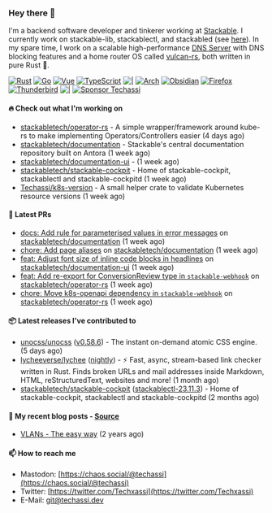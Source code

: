 ### Hey there 👋

I'm a backend software developer and tinkerer working at [Stackable][stackable]. I currently work on
stackable-lib, stackablectl, and stackabled (see [here][stackable-work]). In my spare time, I work on
a scalable high-performance [DNS Server][portal] with DNS blocking features and a home router OS
called [vulcan-rs][vulcan], both written in pure Rust 🦀.

[stackable-work]: https://github.com/stackabletech/stackable
[stackable]: https://github.com/stackabletech
[portal]: https://github.com/portal-rs/portal
[vulcan]: https://github.com/vulcan-rs

[![Rust](https://img.shields.io/badge/-Rust-141414?style=flat&logo=rust&logoColor=%23f97f39)](https://www.rust-lang.org/)
[![Go](https://img.shields.io/badge/-Go-141414?style=flat&logo=go&logoColor=%23f97f39)](https://go.dev/)
[![Vue](https://img.shields.io/badge/-Vue-141414?style=flat&logo=vuedotjs&logoColor=%23f97f39)](https://vuejs.org/)
[![TypeScript](https://img.shields.io/badge/-TypeScript-141414?style=flat&logo=typescript&logoColor=%23f97f39)](https://www.typescriptlang.org/)
![|](https://img.shields.io/badge/-%7C-141414?style=flat&logoColor=%23f97f39)
[![Arch](https://img.shields.io/badge/-Arch-141414?style=flat&logo=archlinux&logoColor=%23f97f39)](https://archlinux.org/)
[![Obsidian](https://img.shields.io/badge/-Obsidian-141414?style=flat&logo=obsidian&logoColor=%23f97f39)](https://obsidian.md/)
[![Firefox](https://img.shields.io/badge/-Firefox-141414?style=flat&logo=firefox&logoColor=%23f97f39)](https://www.mozilla.org/en-US/firefox/new/)
[![Thunderbird](https://img.shields.io/badge/-Thunderbird-141414?style=flat&logo=thunderbird&logoColor=%23f97f39)](https://www.thunderbird.net/en-US/)
![|](https://img.shields.io/badge/-%7C-141414?style=flat&logoColor=%23f97f39)
[![Sponsor Techassi](https://img.shields.io/badge/-Sponsor-141414?style=flat&logo=github&logoColor=%23f97f39)](https://github.com/sponsors/Techassi)

#### 🔥 Check out what I'm working on


- [stackabletech/operator-rs](https://github.com/stackabletech/operator-rs) - A simple wrapper/framework around kube-rs to make implementing Operators/Controllers easier (4 days ago)
- [stackabletech/documentation](https://github.com/stackabletech/documentation) - Stackable&#39;s central documentation repository built on Antora (1 week ago)
- [stackabletech/documentation-ui](https://github.com/stackabletech/documentation-ui) -  (1 week ago)
- [stackabletech/stackable-cockpit](https://github.com/stackabletech/stackable-cockpit) - Home of stackable-cockpit, stackablectl and stackable-cockpitd (1 week ago)
- [Techassi/k8s-version](https://github.com/Techassi/k8s-version) - A small helper crate to validate Kubernetes resource versions (1 week ago)

#### 🧪 Latest PRs


- [docs: Add rule for parameterised values in error messages](https://github.com/stackabletech/documentation/pull/563) on [stackabletech/documentation](https://github.com/stackabletech/documentation) (1 week ago)
- [chore: Add page aliases](https://github.com/stackabletech/documentation/pull/562) on [stackabletech/documentation](https://github.com/stackabletech/documentation) (1 week ago)
- [feat: Adjust font size of inline code blocks in headlines](https://github.com/stackabletech/documentation-ui/pull/56) on [stackabletech/documentation-ui](https://github.com/stackabletech/documentation-ui) (1 week ago)
- [feat: Add re-export for ConversionReview type in `stackable-webhook`](https://github.com/stackabletech/operator-rs/pull/749) on [stackabletech/operator-rs](https://github.com/stackabletech/operator-rs) (1 week ago)
- [chore: Move k8s-openapi dependency in `stackable-webhook`](https://github.com/stackabletech/operator-rs/pull/748) on [stackabletech/operator-rs](https://github.com/stackabletech/operator-rs) (1 week ago)

#### 📦 Latest releases I've contributed to


- [unocss/unocss](https://github.com/unocss/unocss/releases/tag/v0.58.6) ([v0.58.6](https://github.com/unocss/unocss/releases/tag/v0.58.6)) - The instant on-demand atomic CSS engine. (5 days ago)
- [lycheeverse/lychee](https://github.com/lycheeverse/lychee/releases/tag/nightly) ([nightly](https://github.com/lycheeverse/lychee/releases/tag/nightly)) - ⚡ Fast, async, stream-based link checker written in Rust. Finds broken URLs and mail addresses inside Markdown, HTML, reStructuredText, websites and more! (1 month ago)
- [stackabletech/stackable-cockpit](https://github.com/stackabletech/stackable-cockpit/releases/tag/stackablectl-23.11.3) ([stackablectl-23.11.3](https://github.com/stackabletech/stackable-cockpit/releases/tag/stackablectl-23.11.3)) - Home of stackable-cockpit, stackablectl and stackable-cockpitd (2 months ago)

#### 📜 My recent blog posts - [Source](https://github.com/Techassi/page)


- [VLANs - The easy way](https://techassi.dev/posts/vlans-the-easy-way/) (2 years ago)

#### 📫 How to reach me

- Mastodon: [https://chaos.social/@techassi](https://chaos.social/@techassi)
- Twitter: [https://twitter.com/Techxassi](https://twitter.com/Techxassi)
- E-Mail: git@techassi.dev
